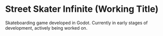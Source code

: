 # Street Skater Infinite (Working Title)
Skateboarding game developed in Godot. Currently in early stages of development, actively being worked on.
